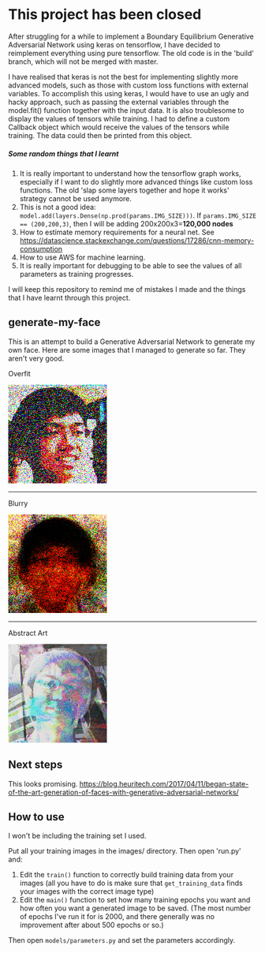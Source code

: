 # This project has been closed
After struggling for a while to implement a Boundary Equilibrium Generative Adversarial Network
using keras on tensorflow, I have decided to reimplement everything using pure tensorflow. The old code
is in the 'build' branch, which will not be merged with master.

I have realised that keras is not the best for implementing slightly more advanced models,
such as those with custom loss functions with external variables. To accomplish this using
keras, I would have to use an ugly and hacky approach, such as passing the external variables through
the model.fit() function together with the input data. It is also troublesome to display the
values of tensors while training. I had to define a custom Callback object which would receive
the values of the tensors while training. The data could then be printed from this object.

##### Some random things that I learnt
1) It is really important to understand how the tensorflow graph works, especially if I want to
do slightly more advanced things like custom loss functions. The old 'slap some layers together
and hope it works' strategy cannot be used anymore.
2) This is not a good idea:
`model.add(layers.Dense(np.prod(params.IMG_SIZE)))`.
If `params.IMG_SIZE == (200,200,3)`, then I will be adding 200x200x3=**120,000 nodes**
3) How to estimate memory requirements for a neural net. See https://datascience.stackexchange.com/questions/17286/cnn-memory-consumption
4) How to use AWS for machine learning.
5) It is really important for debugging to be able to see the values of all parameters as training
progresses.

I will keep this repository to remind me of mistakes I made and the things that I have learnt
through this project.

## generate-my-face
This is an attempt to build a Generative Adversarial Network to generate my own face.
Here are some images that I managed to generate so far. They aren't very good.

Overfit

![Alt text](cool/overfit.png?raw=true "Overfit")

---

Blurry

![Alt text](cool/blurry.png?raw=true "Overfit")

---

Abstract Art

![Alt text](cool/abstract_art.png?raw=true "Overfit")


## Next steps
This looks promising.
https://blog.heuritech.com/2017/04/11/began-state-of-the-art-generation-of-faces-with-generative-adversarial-networks/

## How to use
I won't be including the training set I used.

Put all your training images in the images/ directory.
Then open 'run.py' and:
1) Edit the `train()` function to correctly build training data from your images
(all you have to do is make sure that `get_training_data` finds your images
with the correct image type)
2) Edit the `main()` function to set how many training epochs you want and how often
you want a generated image to be saved. (The most number of epochs I've run it
for is 2000, and there generally was no improvement after about 500 epochs or so.)

Then open `models/parameters.py` and set the parameters accordingly.

